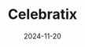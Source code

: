 ---  
layout: startup_page  
title: "Celebratix"  
id: "celebratix.io"  
permalink: "/celebratixcelebratix.io11202024/"  
website: "https://www.celebratix.io/"  
funding_round: ""  
funding_amount: "€1.1M"  
investors: "uBIT, Angel investors"  
about: "Celebratix provides a blockchain-based ticketing infrastructure that eliminates the need for end-users to interact with cryptocurrencies. The platform offers event organizers full control over ticket sales, enhancing revenue accessibility and customer data management. It aims to disrupt the traditional ticketing industry by improving transparency and reducing fraud."  
markets: "Ticketing, Blockchain, Events Services, Financial Software"  
hq: "Amsterdam, North Holland, Netherlands"  
founded_year: "2022"  
linkedin: "https://www.linkedin.com/company/celebratix/"  
twitter: "https://twitter.com/Celebratix_io"  
instagram: ""  
facebook: ""  
crunchbase: "https://www.crunchbase.com/organization/celebratix?utm_source=linkedin&utm_medium=referral&utm_campaign=linkedin_companies&utm_content=profile_cta_anon&trk=funding_crunchbase"  
pitchbook: "https://pitchbook.com/profiles/company/99055-45"  

date_display: "20-Nov-2024"  
date: "2024-11-20"

# SEO Optimization  
meta_title: "Celebratix -  Funding (€1.1M)"  
meta_description: "Celebratix, Celebratix provides a blockchain-based ticketing infrastructure that eliminates the need for end-users to interact with cryptocurrencies. The platform..."  
meta_keywords: "Celebratix, Ticketing, Blockchain, Events Services, Financial Software,  funding"  
canonical_url: "https://startup.projectstartups.com/celebratixcelebratix.io11202024/"  
---